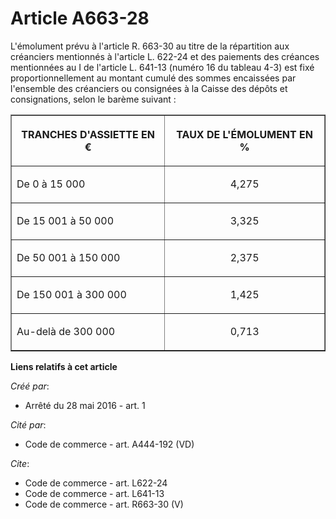 # Article A663-28

L'émolument prévu à l'article R. 663-30 au titre de la répartition aux créanciers mentionnés à l'article L. 622-24 et des
paiements des créances mentionnées au I de l'article L. 641-13 (numéro 16 du tableau 4-3) est fixé proportionnellement au
montant cumulé des sommes encaissées par l'ensemble des créanciers ou consignées à la Caisse des dépôts et consignations,
selon le barème suivant : 

<table align="center" border="1" width="710">
  <tbody>
    <tr>
      <th>

TRANCHES D'ASSIETTE EN € 

</th>
      <th>

TAUX DE L'ÉMOLUMENT EN % 

</th>
    </tr>
    <tr>
      <td align="left" valign="middle">

De 0 à 15 000 

</td>
      <td align="center" valign="middle">

4,275 

</td>
    </tr>
    <tr>
      <td valign="middle" align="left">

De 15 001 à 50 000 

</td>
      <td align="center" valign="middle">

3,325 

</td>
    </tr>
    <tr>
      <td valign="middle" align="left">

De 50 001 à 150 000 

</td>
      <td valign="middle" align="center">

2,375 

</td>
    </tr>
    <tr>
      <td valign="middle" align="left">

De 150 001 à 300 000 

</td>
      <td valign="middle" align="center">

1,425 

</td>
    </tr>
    <tr>
      <td valign="middle" align="left">

Au-delà de 300 000 

</td>
      <td align="center" valign="middle">

0,713

</td>
    </tr>
  </tbody>
</table>

**Liens relatifs à cet article**

_Créé par_:

  - Arrêté du 28 mai 2016 - art. 1

_Cité par_:

  - Code de commerce - art. A444-192 (VD)

_Cite_:

  - Code de commerce - art. L622-24
  - Code de commerce - art. L641-13
  - Code de commerce - art. R663-30 (V)
